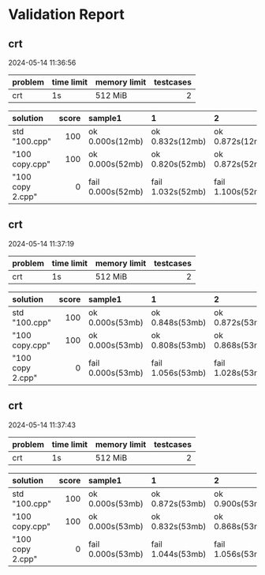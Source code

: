 # Validation Report

## crt

2024-05-14 11:36:56

| problem   | time limit   | memory limit   |   testcases |
|:----------|:-------------|:---------------|------------:|
| crt       | 1s           | 512 MiB        |           2 |

| solution         |   score | sample1           | 1                 | 2                 |
|:-----------------|--------:|:------------------|:------------------|:------------------|
| std "100.cpp"    |     100 | ok 0.000s(12mb)   | ok 0.832s(12mb)   | ok 0.872s(12mb)   |
| "100 copy.cpp"   |     100 | ok 0.000s(52mb)   | ok 0.820s(52mb)   | ok 0.872s(52mb)   |
| "100 copy 2.cpp" |       0 | fail 0.000s(52mb) | fail 1.032s(52mb) | fail 1.100s(52mb) |



## crt

2024-05-14 11:37:19

| problem   | time limit   | memory limit   |   testcases |
|:----------|:-------------|:---------------|------------:|
| crt       | 1s           | 512 MiB        |           2 |

| solution         |   score | sample1           | 1                 | 2                 |
|:-----------------|--------:|:------------------|:------------------|:------------------|
| std "100.cpp"    |     100 | ok 0.000s(53mb)   | ok 0.848s(53mb)   | ok 0.872s(53mb)   |
| "100 copy.cpp"   |     100 | ok 0.000s(53mb)   | ok 0.808s(53mb)   | ok 0.868s(53mb)   |
| "100 copy 2.cpp" |       0 | fail 0.000s(53mb) | fail 1.056s(53mb) | fail 1.028s(53mb) |



## crt

2024-05-14 11:37:43

| problem   | time limit   | memory limit   |   testcases |
|:----------|:-------------|:---------------|------------:|
| crt       | 1s           | 512 MiB        |           2 |

| solution         |   score | sample1           | 1                 | 2                 |
|:-----------------|--------:|:------------------|:------------------|:------------------|
| std "100.cpp"    |     100 | ok 0.000s(53mb)   | ok 0.872s(53mb)   | ok 0.900s(53mb)   |
| "100 copy.cpp"   |     100 | ok 0.000s(53mb)   | ok 0.832s(53mb)   | ok 0.868s(53mb)   |
| "100 copy 2.cpp" |       0 | fail 0.000s(53mb) | fail 1.044s(53mb) | fail 1.056s(53mb) |

